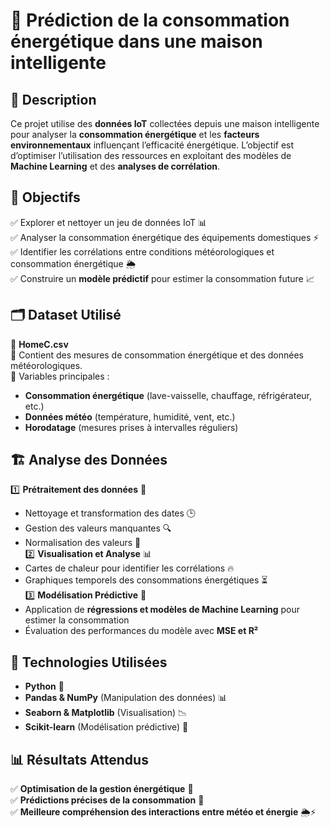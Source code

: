 # 🔋 Prédiction de la consommation énergétique dans une maison intelligente

## 📌 Description
Ce projet utilise des **données IoT** collectées depuis une maison intelligente pour analyser la **consommation énergétique** et les **facteurs environnementaux** influençant l’efficacité énergétique. L’objectif est d’optimiser l’utilisation des ressources en exploitant des modèles de **Machine Learning** et des **analyses de corrélation**.

## 🎯 Objectifs
✅ Explorer et nettoyer un jeu de données IoT 📊  
✅ Analyser la consommation énergétique des équipements domestiques ⚡  
✅ Identifier les corrélations entre conditions météorologiques et consommation énergétique 🌦️  
✅ Construire un **modèle prédictif** pour estimer la consommation future 📈  

## 🗂 Dataset Utilisé
📂 **HomeC.csv**  
🔹 Contient des mesures de consommation énergétique et des données météorologiques.  
🔹 Variables principales :
   - **Consommation énergétique** (lave-vaisselle, chauffage, réfrigérateur, etc.)
   - **Données météo** (température, humidité, vent, etc.)
   - **Horodatage** (mesures prises à intervalles réguliers)

## 🏗 Analyse des Données
1️⃣ **Prétraitement des données** 📌  
   - Nettoyage et transformation des dates 🕒  
   - Gestion des valeurs manquantes 🔍  
   - Normalisation des valeurs 📏  
2️⃣ **Visualisation et Analyse** 📊  
   - Cartes de chaleur pour identifier les corrélations 🔥  
   - Graphiques temporels des consommations énergétiques ⏳  
3️⃣ **Modélisation Prédictive** 🧠  
   - Application de **régressions et modèles de Machine Learning** pour estimer la consommation
   - Évaluation des performances du modèle avec **MSE et R²**

## 🔧 Technologies Utilisées
- **Python** 🐍  
- **Pandas & NumPy** (Manipulation des données) 📊  
- **Seaborn & Matplotlib** (Visualisation) 📉  
- **Scikit-learn** (Modélisation prédictive) 🤖  

## 📊 Résultats Attendus
✅ **Optimisation de la gestion énergétique** 🔋  
✅ **Prédictions précises de la consommation** 🎯  
✅ **Meilleure compréhension des interactions entre météo et énergie** 🌦️⚡  
